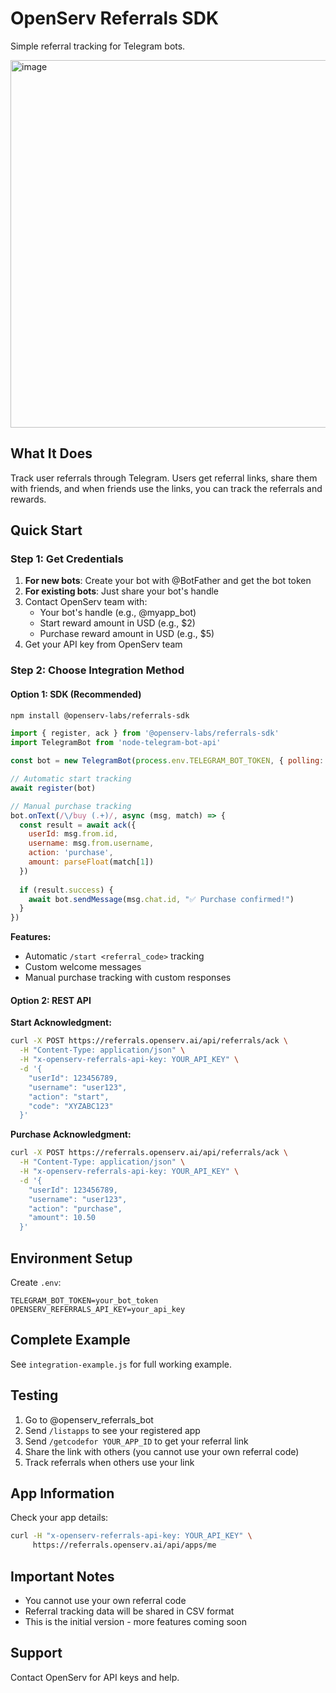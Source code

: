 # OpenServ Referrals SDK

Simple referral tracking for Telegram bots.

<img width="788" height="588" alt="image" src="https://github.com/user-attachments/assets/4748687b-5df7-44a6-a7c8-478ee1e132d6" />

## What It Does

Track user referrals through Telegram. Users get referral links, share them with friends, and when friends use the links, you can track the referrals and rewards.

## Quick Start

### Step 1: Get Credentials
1. **For new bots**: Create your bot with @BotFather and get the bot token
2. **For existing bots**: Just share your bot's handle
3. Contact OpenServ team with:
   - Your bot's handle (e.g., @myapp_bot)
   - Start reward amount in USD (e.g., $2)
   - Purchase reward amount in USD (e.g., $5)
4. Get your API key from OpenServ team

### Step 2: Choose Integration Method

#### Option 1: SDK (Recommended)

```bash
npm install @openserv-labs/referrals-sdk
```

```javascript
import { register, ack } from '@openserv-labs/referrals-sdk'
import TelegramBot from 'node-telegram-bot-api'

const bot = new TelegramBot(process.env.TELEGRAM_BOT_TOKEN, { polling: true })

// Automatic start tracking
await register(bot)

// Manual purchase tracking
bot.onText(/\/buy (.+)/, async (msg, match) => {
  const result = await ack({
    userId: msg.from.id,
    username: msg.from.username,
    action: 'purchase',
    amount: parseFloat(match[1])
  })
  
  if (result.success) {
    await bot.sendMessage(msg.chat.id, "✅ Purchase confirmed!")
  }
})
```

**Features:**
- Automatic `/start <referral_code>` tracking
- Custom welcome messages
- Manual purchase tracking with custom responses

#### Option 2: REST API

**Start Acknowledgment:**
```bash
curl -X POST https://referrals.openserv.ai/api/referrals/ack \
  -H "Content-Type: application/json" \
  -H "x-openserv-referrals-api-key: YOUR_API_KEY" \
  -d '{
    "userId": 123456789,
    "username": "user123",
    "action": "start",
    "code": "XYZABC123"
  }'
```

**Purchase Acknowledgment:**
```bash
curl -X POST https://referrals.openserv.ai/api/referrals/ack \
  -H "Content-Type: application/json" \
  -H "x-openserv-referrals-api-key: YOUR_API_KEY" \
  -d '{
    "userId": 123456789,
    "username": "user123",
    "action": "purchase",
    "amount": 10.50
  }'
```

## Environment Setup

Create `.env`:
```env
TELEGRAM_BOT_TOKEN=your_bot_token
OPENSERV_REFERRALS_API_KEY=your_api_key
```

## Complete Example

See `integration-example.js` for full working example.

## Testing

1. Go to @openserv_referrals_bot
2. Send `/listapps` to see your registered app
3. Send `/getcodefor YOUR_APP_ID` to get your referral link
4. Share the link with others (you cannot use your own referral code)
5. Track referrals when others use your link

## App Information

Check your app details:
```bash
curl -H "x-openserv-referrals-api-key: YOUR_API_KEY" \
     https://referrals.openserv.ai/api/apps/me
```

## Important Notes

- You cannot use your own referral code
- Referral tracking data will be shared in CSV format
- This is the initial version - more features coming soon

## Support

Contact OpenServ for API keys and help. 
